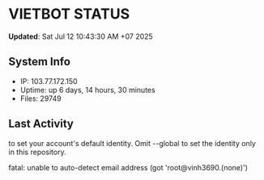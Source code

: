 # VIETBOT STATUS
**Updated**: Sat Jul 12 10:43:30 AM +07 2025

## System Info
- IP: 103.77.172.150
- Uptime: up 6 days, 14 hours, 30 minutes
- Files: 29749

## Last Activity

to set your account's default identity.
Omit --global to set the identity only in this repository.

fatal: unable to auto-detect email address (got 'root@vinh3690.(none)')
